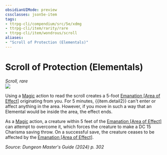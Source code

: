 ```yaml
---
obsidianUIMode: preview
cssclasses: json5e-item
tags:
- ttrpg-cli/compendium/src/5e/xdmg
- ttrpg-cli/item/rarity/rare
- ttrpg-cli/item/wondrous/scroll
aliases: 
- "Scroll of Protection (Elementals)"
---
```

# Scroll of Protection (Elementals)
*Scroll, rare*  
![](Mechanics/items/img/scroll-of-protection.webp#right)


Using a [Magic](Mechanics/rules/actions.md#Magic) action to read the scroll creates a 5-foot [Emanation [Area of Effect]](Mechanics/rules/variant-rules/emanation-area-of-effect-xphb.md) originating from you. For 5 minutes, {{item.detail2}} can't enter or affect anything in the area. However, if you move in such a way that an Elemental would be inside the area, the effect ends.

As a [Magic](Mechanics/rules/actions.md#Magic) action, a creature within 5 feet of the [Emanation [Area of Effect]](Mechanics/rules/variant-rules/emanation-area-of-effect-xphb.md) can attempt to overcome it, which forces the creature to make a DC 15 Charisma saving throw. On a successful save, the creature ceases to be affected by the [Emanation [Area of Effect]](Mechanics/rules/variant-rules/emanation-area-of-effect-xphb.md).

*Source: Dungeon Master's Guide (2024) p. 302*